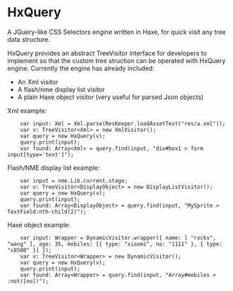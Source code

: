 HxQuery
=======

A JQuery-like CSS Selectors engine written in Haxe, for quick visit any tree data structure.

HxQuery provides an abstract TreeVisitor interface for developers to implement so that the custom tree struction can be operated with HxQuery engine.
Currently the engine has already included: 
* An Xml visitor
* A flash/nme display list visitor
* A plain Haxe object visitor (very useful for parsed Json objects)

Xml example:

        var input: Xml = Xml.parse(ResKeeper.loadAssetText("res/a.xml"));
        var v: TreeVisitor<Xml> = new XmlVisitor();
        var query = new HxQuery(v);
        query.print(input);
        var found: Array<Xml> = query.find(input, "div#box1 > form input[type='text']");

Flash/NME display list example:

        var input = nme.Lib.current.stage;
        var v: TreeVisitor<DisplayObject> = new DisplayListVisitor();
        var query = new HxQuery(v);
        query.print(input);
        var found: Array<DisplayObject> = query.find(input, "MySprite > TextField:nth-child(2)");
        
Haxe object example:

        var input: Wrapper = DynamicVisitor.wrapper({ name: [ "rocks", "wang" ], age: 35, mobiles: [{ type: "xiaomi", no: "1111" }, { type: "c8500" }] });
        var v: TreeVisitor<Wrapper> = new DynamicVisitor();
        var query = new HxQuery(v);
        query.print(input);
        var found: Array<Wrapper> = query.find(input, "Array#mobiles > :not([no])");

